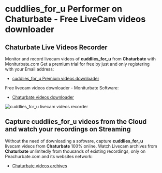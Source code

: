 # cuddlies_for_u Performer on Chaturbate - Free LiveCam videos downloader

## Chaturbate Live Videos Recorder

Monitor and record livecam videos of **cuddlies_for_u** from **Chaturbate** with Moniturbate.com
Get a premium trial for free by just and only registering with your Email address:
* [cuddlies_for_u Premium videos downloader](https://moniturbate.com/request-demo-licence-key.html)

Free livecam videos downloader - Moniturbate Software:
* [Chaturbate videos downloader](https://moniturbate.com/moniturbate-download-software.html)

![cuddlies_for_u livecam videos recorder](https://peachurnet.com/templates/moniturbate-software.png)


## Capture cuddlies_for_u videos from the Cloud and watch your recordings on Streaming

Without the need of downloading a software, capture **cuddlies_for_u** livecam videos from **Chaturbate** 100% online.
Watch Livecam archives from **Chaturbate** unlimitedly from thousands of existing recordings, only on Peachurbate.com and its websites network:
* [Chaturbate videos archives](https://peachurnet.com/)